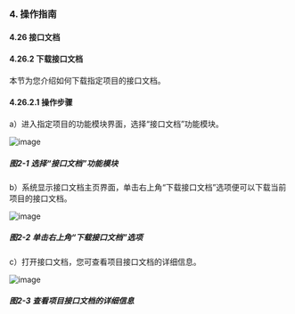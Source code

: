 ### 4. 操作指南

#### 4.26 接口文档

#### 4.26.2 下载接口文档

本节为您介绍如何下载指定项目的接口文档。

#### 4.26.2.1 操作步骤

a）进入指定项目的功能模块界面，选择“接口文档”功能模块。

![image](https://user-images.githubusercontent.com/79617492/202134109-8a8cfb98-d92d-40cd-834b-9a419a418449.png)

##### 图2-1 选择“接口文档”功能模块

b）系统显示接口文档主页界面，单击右上角“下载接口文档”选项便可以下载当前项目的接口文档。

![image](https://user-images.githubusercontent.com/79617492/202134136-cf0cef79-9e28-4ae4-a02c-298685a6a919.png)

##### 图2-2 单击右上角“下载接口文档”选项

c）打开接口文档，您可查看项目接口文档的详细信息。

![image](https://user-images.githubusercontent.com/79617492/202134159-3df24417-e284-41fb-a093-7d8a830bf5e8.png)

##### 图2-3 查看项目接口文档的详细信息
